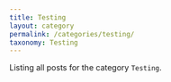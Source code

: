 ```yaml
---
title: Testing
layout: category
permalink: /categories/testing/
taxonomy: Testing
---
```


Listing all posts for the category `Testing`.

